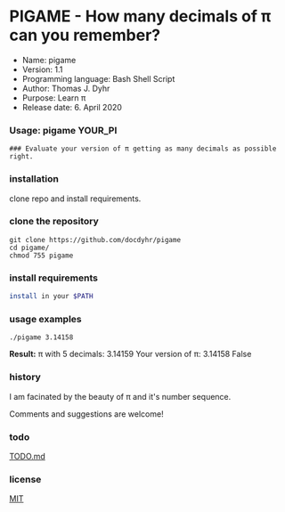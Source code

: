 # PIGAME - How many decimals of π can you remember?
* Name: pigame
* Version: 1.1
* Programming language: Bash Shell Script
* Author: Thomas J. Dyhr
* Purpose: Learn π
* Release date: 6. April 2020
### Usage:  pigame YOUR_PI
    ### Evaluate your version of π getting as many decimals as possible right.

### installation
clone repo and install requirements.
### clone the repository
```shell
git clone https://github.com/docdyhr/pigame
cd pigame/
chmod 755 pigame
```
### install requirements
```Bash Shell
install in your $PATH
```


### usage examples
```shell
./pigame 3.14158
```
**Result:**
π with 5 decimals:  3.14159
Your version of π:  3.14158
False



### history
I am facinated by the beauty of π and it's number sequence.

Comments and suggestions are welcome!

### todo
[TODO.md](https://github.com/docdyhr/pigame/blob/master/TODO.md)
### license
[MIT](https://github.com/docdyhr/pigame/blob/master/LICENSE)
